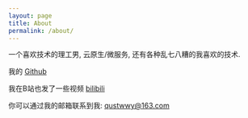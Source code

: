 ```yaml
---
layout: page
title: About
permalink: /about/
---
```


一个喜欢技术的理工男, 云原生/微服务, 还有各种乱七八糟的我喜欢的技术.

我的 [Github](https://github.com/llaoj)

我在B站也发了一些视频 [bilibili](https://space.bilibili.com/67920653/)

你可以通过我的邮箱联系到我: qustwwy@163.com